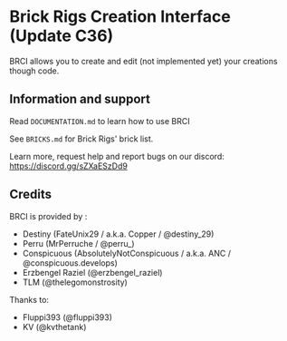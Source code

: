 # Brick Rigs Creation Interface (Update C36)

BRCI allows you to create and edit (not implemented yet) your creations though code.


## Information and support


Read `DOCUMENTATION.md` to learn how to use BRCI

See `BRICKS.md` for Brick Rigs' brick list.

Learn more, request help and report bugs on our discord: https://discord.gg/sZXaESzDd9


## Credits 

BRCI is provided by :
- Destiny (FateUnix29 / a.k.a. Copper / @destiny_29)
- Perru (MrPerruche / @perru_)
- Conspicuous (AbsolutelyNotConspicuous / a.k.a. ANC / @conspicuous.develops)
- Erzbengel Raziel (@erzbengel_raziel)
- TLM (@thelegomonstrosity)

Thanks to:
- Fluppi393 (@fluppi393)
- KV (@kvthetank)